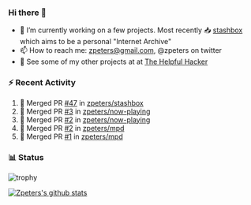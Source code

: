### Hi there 👋


- 🔭 I’m currently working on a few projects.  Most recently :inbox_tray: [stashbox](https://github.com/zpeters/stashbox) which aims to be a personal "Internet Archive"
- 📫 How to reach me: zpeters@gmail.com, @zpeters on twitter
- 👋 See some of my other projects at at [The Helpful Hacker](https://thehelpfulhacker.net)

### :zap: Recent Activity

<!--START_SECTION:activity-->
1. 🎉 Merged PR [#47](https://github.com/zpeters/stashbox/pull/47) in [zpeters/stashbox](https://github.com/zpeters/stashbox)
2. 🎉 Merged PR [#3](https://github.com/zpeters/now-playing/pull/3) in [zpeters/now-playing](https://github.com/zpeters/now-playing)
3. 🎉 Merged PR [#2](https://github.com/zpeters/now-playing/pull/2) in [zpeters/now-playing](https://github.com/zpeters/now-playing)
4. 🎉 Merged PR [#2](https://github.com/zpeters/mpd/pull/2) in [zpeters/mpd](https://github.com/zpeters/mpd)
5. 🎉 Merged PR [#1](https://github.com/zpeters/mpd/pull/1) in [zpeters/mpd](https://github.com/zpeters/mpd)
<!--END_SECTION:activity-->

### :bar_chart: Status

![trophy](https://github-profile-trophy.vercel.app/?username=zpeters)

[![Zpeters's github stats](https://github-readme-stats.vercel.app/api?username=zpeters)](https://github.com/zpeters/github-readme-stats&show_icons=true)
